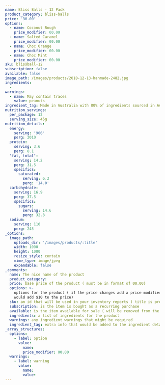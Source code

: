 ```yaml
---
name: Bliss Balls - 12 Pack
product_category: bliss-balls
price: '30.00'
options:
  - name: Coconut Rough
    price_modifier: 00.00
  - name: Salted Caramel
    price_modifier: 00.00
  - name: Choc Orange
    price_modifier: 00.00
  - name: Choc Mint
    price_modifier: 00.00
sku: blissball-12
subscription: false
available: false
image_path: /images/products/2018-12-13-hanmade-2482.jpg
ingredients:
  -
warnings:
  - name: May contain traces
    value: peanuts
ingredient_tag: Made in Australia with 80% of ingredients sourced in Australia
nutrition_servings:
  per_package: 12
  serving_size: 45g
nutrition_details:
  energy:
    serving: '906'
    perg: 2010
  protein:
    serving: 3.6
    perg: 8.1
  'fat, total':
    serving: 14.2
    perg: 31.5
    specifics:
      saturated:
        serving: 6.3
        perg: '14.0'
  carbohydrate:
    serving: 16.9
    perg: 37.5
    specifics:
      sugars:
        serving: 14.6
        perg: 32.3
  sodium:
    serving: 110
    perg: 245
_options:
  image_path:
    uploads_dir: '/images/products/:title'
    width: 1000
    height: 1000
    resize_style: contain
    mime_type: image/jpeg
    expandable: false
_comments:
  name: The nice name of the product
  product_category:
  price: base price of the product ( must be in format of 00.00)
  options: >-
    options for the product ( if the price changes add a price modifier +10.00
    would add $10 to the price)
  sku: an id that will be used in your inventory reports ( title is probably good )
  subscription: is the item is bought as a recurring purchase
  available: is the item available for sale ( will be removed from the site )
  ingredients: a list of ingredients for the product
  warnings: any ingredient warnings that might be required
  ingredient_tag: extra info that would be added to the ingredient details
_array_structures:
  options:
    - label: option
      value:
        name:
        price_modifier: 00.00
  warnings:
    - label: warning
      value:
        name:
        value:
---
```


